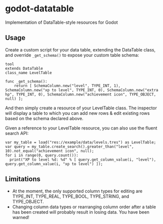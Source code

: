 # godot-datatable
Implementation of DataTable-style resources for Godot

## Usage

Create a custom script for your data table, extending the DataTable class, and override `_get_schema()` to expose your custom table schema:

```GDScript
tool
extends DataTable
class_name LevelTable

func _get_schema():
	return [ SchemaColumn.new("level", TYPE_INT, 1), SchemaColumn.new("xp to level", TYPE_INT, 0), SchemaColumn.new("extra hp", TYPE_INT, 0), SchemaColumn.new("achievement icon", TYPE_OBJECT, null) ];
```

And then simply create a resource of your LevelTable class. The inspector will display a table to which you can add new rows & edit existing rows based on the schema declared above.

Given a reference to your LevelTable resource, you can also use the fluent search API:

```GDScript
var my_table = load("res://example/data/levels.tres") as LevelTable;
var query = my_table.create_search().greater_than("level", 10).not_equal("achievement icon", null);
for i in range(0, query.count()):
  print("XP to level %d: %d" % [ query.get_column_value(i, "level"), query.get_column_value(i, "xp to level") ]);
``` 

## Limitations

- At the moment, the only supported column types for editing are TYPE_INT, TYPE_REAL, TYPE_BOOL, TYPE_STRING, and TYPE_OBJECT.
- Changing column data types or rearranging column order after a table has been created will probably result in losing data. You have been warned!
